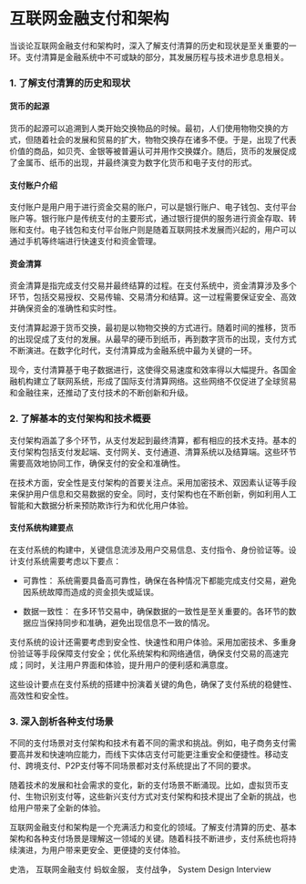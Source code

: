 # 互联网金融支付和架构

当谈论互联网金融支付和架构时，深入了解支付清算的历史和现状是至关重要的一环。支付清算是金融系统中不可或缺的部分，其发展历程与技术进步息息相关。

### 1. 了解支付清算的历史和现状



#### 货币的起源
货币的起源可以追溯到人类开始交换物品的时候。最初，人们使用物物交换的方式，但随着社会的发展和贸易的扩大，物物交换存在诸多不便。于是，出现了代表价值的商品，如贝壳、金银等被普遍认可并用作交换媒介。随后，货币的发展促成了金属币、纸币的出现，并最终演变为数字化货币和电子支付的形式。

#### 支付账户介绍
支付账户是用户用于进行资金交易的账户，可以是银行账户、电子钱包、支付平台账户等。银行账户是传统支付的主要形式，通过银行提供的服务进行资金存取、转账和支付。电子钱包和支付平台账户则是随着互联网技术发展而兴起的，用户可以通过手机等终端进行快速支付和资金管理。

#### 资金清算
资金清算是指完成支付交易并最终结算的过程。在支付系统中，资金清算涉及多个环节，包括交易授权、交易传输、交易清分和结算。这一过程需要保证安全、高效并确保资金的准确性和实时性。

支付清算起源于货币交换，最初是以物物交换的方式进行。随着时间的推移，货币的出现促成了支付的发展。从最早的硬币到纸币，再到数字货币的出现，支付方式不断演进。在数字化时代，支付清算成为金融系统中最为关键的一环。

现今，支付清算基于电子数据进行，这使得交易速度和效率得以大幅提升。各国金融机构建立了联网系统，形成了国际支付清算网络。这些网络不仅促进了全球贸易和金融往来，还推动了支付技术的不断创新和升级。

### 2. 了解基本的支付架构和技术概要

支付架构涵盖了多个环节，从支付发起到最终清算，都有相应的技术支持。基本的支付架构包括支付发起端、支付网关、支付通道、清算系统以及结算端。这些环节需要高效地协同工作，确保支付的安全和准确性。

在技术方面，安全性是支付架构的首要关注点。采用加密技术、双因素认证等手段来保护用户信息和交易数据的安全。同时，支付架构也在不断创新，例如利用人工智能和大数据分析来预防欺诈行为和优化用户体验。

#### 支付系统构建要点
在支付系统的构建中，关键信息流涉及用户交易信息、支付指令、身份验证等。设计支付系统需要考虑以下要点：

* 可靠性： 系统需要具备高可靠性，确保在各种情况下都能完成支付交易，避免因系统故障而造成的资金损失或延误。

* 数据一致性： 在多环节交易中，确保数据的一致性是至关重要的。各环节的数据应当保持同步和准确，避免出现信息不一致的情况。

支付系统的设计还需要考虑到安全性、快速性和用户体验。采用加密技术、多重身份验证等手段保障支付安全；优化系统架构和网络通信，确保支付交易的高速完成；同时，关注用户界面和体验，提升用户的便利感和满意度。

这些设计要点在支付系统的搭建中扮演着关键的角色，确保了支付系统的稳健性、高效性和安全性。

### 3. 深入剖析各种支付场景

不同的支付场景对支付架构和技术有着不同的需求和挑战。例如，电子商务支付需要高并发和快速响应能力，而线下实体店支付可能更注重安全和便捷性。移动支付、跨境支付、P2P支付等不同场景都对支付系统提出了不同的要求。

随着技术的发展和社会需求的变化，新的支付场景不断涌现。比如，虚拟货币支付、生物识别支付等，这些新兴支付方式对支付架构和技术提出了全新的挑战，也给用户带来了全新的体验。

互联网金融支付和架构是一个充满活力和变化的领域。了解支付清算的历史、基本架构和各种支付场景是理解这一领域的关键。随着科技不断进步，支付系统也将持续演进，为用户带来更安全、更便捷的支付体验。



史浩， 互联网金融支付
蚂蚁金服， 
支付战争，
System Design Interview